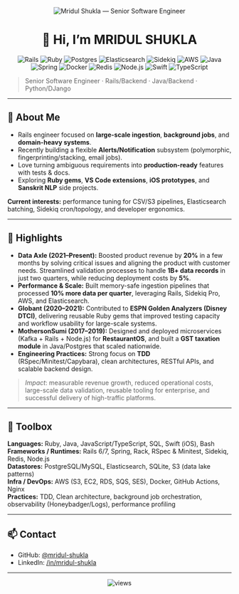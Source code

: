 <p align="center">
  <picture>
    <source media="(prefers-color-scheme: dark)" srcset="https://svg-banners.vercel.app/api?type=glitch&text1=Hello%20World!&text2=Senior%20Software%20Engineer&width=1600&height=350"/>
    <img alt="Mridul Shukla — Senior Software Engineer" src="https://svg-banners.vercel.app/api?type=glitch&text1=Hello%20World!&text2=Senior%20Software%20Engineer&width=1600&height=350"/>
  </picture>
</p>

<h1 align="center">👋 Hi, I’m <strong>MRIDUL SHUKLA</strong></h1>

<p align="center">
  <img src="https://img.shields.io/badge/Ruby_on_Rails-%23CC0000.svg?logo=rubyonrails&logoColor=white&style=for-the-badge" alt="Rails"/>
  <img src="https://img.shields.io/badge/Ruby-CC342D?logo=ruby&logoColor=white&style=for-the-badge" alt="Ruby"/>
  <img src="https://img.shields.io/badge/PostgreSQL-316192?logo=postgresql&logoColor=white&style=for-the-badge" alt="Postgres"/>
  <img src="https://img.shields.io/badge/Elasticsearch-005571?logo=elasticsearch&logoColor=white&style=for-the-badge" alt="Elasticsearch"/>
  <img src="https://img.shields.io/badge/Sidekiq-CC0000?logo=ruby&logoColor=white&style=for-the-badge" alt="Sidekiq"/>
  <img src="https://img.shields.io/badge/AWS-232F3E?logo=amazon-aws&logoColor=white&style=for-the-badge" alt="AWS"/>
  <img src="https://img.shields.io/badge/Java-007396?logo=java&logoColor=white&style=for-the-badge" alt="Java"/>
  <img src="https://img.shields.io/badge/Spring-6DB33F?logo=spring&logoColor=white&style=for-the-badge" alt="Spring"/>
  <img src="https://img.shields.io/badge/Docker-2496ED?logo=docker&logoColor=white&style=for-the-badge" alt="Docker"/>
  <img src="https://img.shields.io/badge/Redis-DC382D?logo=redis&logoColor=white&style=for-the-badge" alt="Redis"/>
  <img src="https://img.shields.io/badge/Node.js-339933?logo=node.js&logoColor=white&style=for-the-badge" alt="Node.js"/>
  <img src="https://img.shields.io/badge/Swift-FA7343?logo=swift&logoColor=white&style=for-the-badge" alt="Swift"/>
  <img src="https://img.shields.io/badge/TypeScript-3178C6?logo=typescript&logoColor=white&style=for-the-badge" alt="TypeScript"/>
</p>

> Senior Software Engineer · Rails/Backend · Java/Backend · Python/DJango 

---

## 🧭 About Me
- Rails engineer focused on **large-scale ingestion**, **background jobs**, and **domain-heavy systems**.  
- Recently building a flexible **Alerts/Notification** subsystem (polymorphic, fingerprinting/stacking, email jobs).  
- Love turning ambiguous requirements into **production-ready** features with tests & docs.  
- Exploring **Ruby gems**, **VS Code extensions**, **iOS prototypes**, and **Sanskrit NLP** side projects.  

**Current interests:** performance tuning for CSV/S3 pipelines, Elasticsearch batching, Sidekiq cron/topology, and developer ergonomics.

---

## 🌟 Highlights
- **Data Axle (2021–Present):** Boosted product revenue by **20%** in a few months by solving critical issues and aligning the product with customer needs. Streamlined validation processes to handle **1B+ data records** in just two quarters, while reducing deployment costs by **5%**.  
- **Performance & Scale:** Built memory-safe ingestion pipelines that processed **10% more data per quarter**, leveraging Rails, Sidekiq Pro, AWS, and Elasticsearch.  
- **Globant (2020–2021):** Contributed to **ESPN Golden Analyzers (Disney DTCI)**, delivering reusable Ruby gems that improved testing capacity and workflow usability for large-scale systems.  
- **MothersonSumi (2017–2019):** Designed and deployed microservices (Kafka + Rails + Node.js) for **RestaurantOS**, and built a **GST taxation module** in Java/Postgres that scaled nationwide.  
- **Engineering Practices:** Strong focus on **TDD** (RSpec/Minitest/Capybara), clean architectures, RESTful APIs, and scalable backend design.  

> _Impact_: measurable revenue growth, reduced operational costs, large-scale data validation, reusable tooling for enterprise, and successful delivery of high-traffic platforms.

---

## 🧰 Toolbox
**Languages:** Ruby, Java, JavaScript/TypeScript, SQL, Swift (iOS), Bash  
**Frameworks / Runtimes:** Rails 6/7, Spring, Rack, RSpec & Minitest, Sidekiq, Redis, Node.js  
**Datastores:** PostgreSQL/MySQL, Elasticsearch, SQLite, S3 (data lake patterns)  
**Infra / DevOps:** AWS (S3, EC2, RDS, SQS, SES), Docker, GitHub Actions, Nginx  
**Practices:** TDD, Clean architecture, background job orchestration, observability (Honeybadger/Logs), performance profiling  

---

## 📫 Contact
- GitHub: [@mridul-shukla](https://github.com/MridulS-R)  
- LinkedIn: [/in/mridul-shukla](https://www.linkedin.com/in/mridul-shukla-1a335818a/)  

---

<p align="center">
  <img src="https://komarev.com/ghpvc/?username=mridul-shukla&label=Profile%20views&color=0e75b6&style=flat" alt="views" />
</p>
